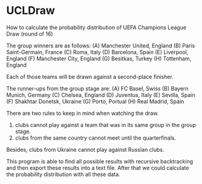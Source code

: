 # UCLDraw
How to calculate the probability distribution of UEFA Champions League Draw (round of 16)

The group winners are as follows: 
(A) Manchester United, England
(B) Paris Saint-Germain, France
(C) Roma, Italy
(D) Barcelona, Spain
(E) Liverpool, England
(F) Manchester City, England
(G) Besitkas, Turkey
(H) Tottenham, England

Each of those teams will be drawn against a second-place finisher.

The runner-ups from the group stage are: 
(A) FC Basel, Swiss
(B) Bayern Munich, Germany
(C) Chelsea, England
(D) Juventus, Italy
(E) Sevilla, Spain
(F) Shakhtar Donetsk, Ukraine
(G) Porto, Portual
(H) Real Madrid, Spain

There are two rules to keep in mind when watching the draw.
1) clubs cannot play against a team that was in its same group in the group stage.
2) clubs from the same country cannot meet until the quarterfinals. 

Besides, clubs from Ukraine cannot play against Russian clubs.

This program is able to find all possible results with recursive backtracking and then export these results into a text file. 
After that we could calculate the probability distribution with all these data.
